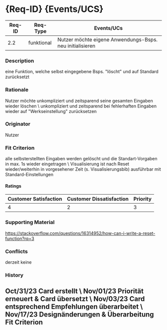 # {Req-ID} {Events/UCS}

| Req-ID | Req-Type | Events/UCs                            		     |
|--------|----------|--------------------------------------------------------|
| 2.2    |funktional|Nutzer möchte eigene Anwendungs-Bsps. neu initialisieren|

### Description
eine Funktion, welche selbst eingegebene Bsps. "löscht" und auf Standard zurücksetzt

### Rationale
Nutzer möchte unkompliziert und zeitsparend seine gesamten Eingaben wieder löschen \\ 
unkompliziert und zeitsparend bei fehlerhaften Eingaben wieder auf "Werkseinstellung" zurücksetzen

### Originator
Nutzer

### Fit Criterion
alle selbsterstellten Eingaben werden gelöscht und die Standart-Vorgaben in max. 1s wieder eingetragen \\ 
Visualisierung ist nach Reset wieder/weiterhin in vorgesehener Zeit (s. Visualisierungsbib) ausführbar mit Standard-Einstellungen

#### Ratings
| Customer Satisfaction | Customer Dissatisfaction | Priority |
|-----------------------|--------------------------|----------|
| 4                     | 2      		   | 3	      |

### Supporting Material
https://stackoverflow.com/questions/16314952/how-can-i-write-a-reset-function?rq=3

### Conflicts
derzeit keine

### History
Oct/31/23 Card erstellt \\ 
Nov/01/23 Priorität erneuert & Card übersetzt \\ 
Nov/03/23 Card entsprechend Empfehlungen überarbeitet \\ 
Nov/17/23 Designänderungen & Überarbeitung Fit Criterion
---
